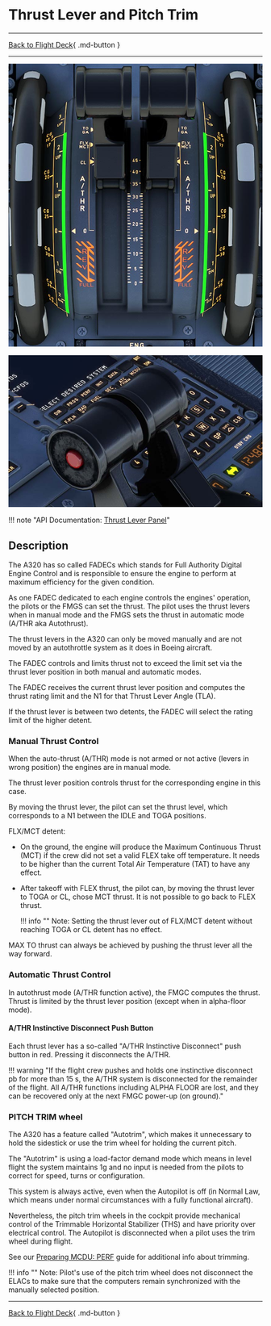 # Thrust Lever and Pitch Trim

---

[Back to Flight Deck](../index.md){ .md-button }

---

![Thrust Lever and Pitch Trim](../../../assets/a32nx-briefing/pedestal/Thrust-lever-elev-trim.jpg "Thrust Lever and Pitch Trim")

![A/THR Instinctive Disconnect Push Button](../../../assets/a32nx-briefing/pedestal/thrustlevel-athr-disconnect.jpg)

!!! note "API Documentation: [Thrust Lever Panel](../../../../fbw-a32nx/a32nx-api/a32nx-flightdeck-api.md#thrust-lever-and-trim-wheel)"

## Description

The A320 has so called FADECs which stands for Full Authority Digital Engine Control and is responsible to ensure the engine to perform at maximum efficiency for the given condition.

As one FADEC dedicated to each engine controls the engines' operation, the pilots or the FMGS can set the thrust. The pilot uses the thrust levers when in manual mode and the FMGS sets the thrust in automatic mode (A/THR aka Autothrust).

The thrust levers in the A320 can only be moved manually and are not moved by an autothrottle system as it does in Boeing aircraft.

The FADEC controls and limits thrust not to exceed the limit set via the thrust lever position in both manual and automatic modes.

The FADEC receives the current thrust lever position and computes the thrust rating limit and the N1 for that Thrust Lever Angle (TLA).

If the thrust lever is between two detents, the FADEC will select the rating limit of the higher detent.

### Manual Thrust Control

When the auto-thrust (A/THR) mode is not armed or not active (levers in wrong position) the engines are in manual mode.

The thrust lever position controls thrust for the corresponding engine in this case.

By moving the thrust lever, the pilot can set the thrust level, which corresponds to a N1 between the IDLE and TOGA positions.

FLX/MCT detent:

- On the ground, the engine will produce the Maximum Continuous Thrust (MCT) if the crew did not set a valid FLEX take off temperature. It needs to be higher than the current Total Air Temperature (TAT) to have any effect.

- After takeoff with FLEX thrust, the pilot can, by moving the thrust lever to TOGA or CL, chose MCT thrust. It is not possible to go back to FLEX thrust.

    !!! info ""
        Note: Setting the thrust lever out of FLX/MCT detent without reaching TOGA or CL detent has no effect.

MAX TO thrust can always be achieved by pushing the thrust lever all the way forward.

### Automatic Thrust Control

In autothrust mode (A/THR function active), the FMGC computes the thrust. Thrust is limited by the thrust lever position (except when in alpha-floor mode).

#### A/THR Instinctive Disconnect Push Button

Each thrust lever has a so-called "A/THR Instinctive Disconnect" push button in red. Pressing it disconnects the A/THR.

!!! warning "If the flight crew pushes and holds one instinctive disconnect pb for more than 15 s, the A/THR system is disconnected for the remainder of the flight. All A/THR functions including ALPHA FLOOR are lost, and they can be recovered only at the next FMGC power-up (on ground)."

### PITCH TRIM wheel

The A320 has a feature called "Autotrim", which makes it unnecessary to hold the sidestick or use the trim wheel for holding the current pitch.

The "Autotrim" is using a load-factor demand mode which means in level flight the system maintains 1g and no input is needed from the pilots to correct for speed, turns or configuration.

This system is always active, even when the Autopilot is off (in Normal Law, which means under normal circumstances with a fully functional aircraft).

Nevertheless, the pitch trim wheels in the cockpit provide mechanical control of the Trimmable Horizontal Stabilizer (THS) and have priority over electrical control. The Autopilot is disconnected when a pilot uses the trim wheel during flight.

See our [Preparing MCDU: PERF](../../../beginner-guide/preparing-mcdu.md#perf) guide for additional info about trimming.

!!! info ""
    Note: Pilot's use of the pitch trim wheel does not disconnect the ELACs to make sure that the computers remain synchronized with the manually selected position.

---

[Back to Flight Deck](../index.md){ .md-button }
